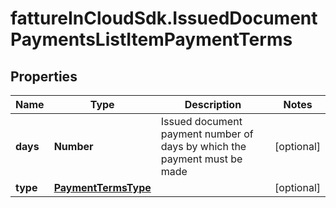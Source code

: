 # fattureInCloudSdk.IssuedDocumentPaymentsListItemPaymentTerms

## Properties

Name | Type | Description | Notes
------------ | ------------- | ------------- | -------------
**days** | **Number** | Issued document payment number of days by which the payment must be made | [optional] 
**type** | [**PaymentTermsType**](PaymentTermsType.md) |  | [optional] 



